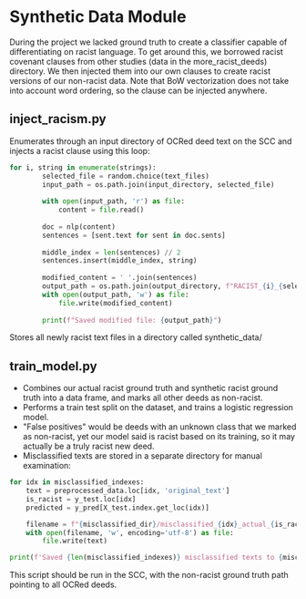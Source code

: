 # Synthetic Data Module

During the project we lacked ground truth to create a classifier capable of differentiating on racist language. To get around this, we borrowed racist covenant clauses from other studies (data in the more_racist_deeds) directory. We then injected them into our own clauses to create racist versions of our non-racist data. Note that BoW vectorization does not take into account word ordering, so the clause can be injected anywhere.

## inject_racism.py

Enumerates through an input directory of OCRed deed text on the SCC and injects a racist clause using this loop:

```python
for i, string in enumerate(strings):
        selected_file = random.choice(text_files)
        input_path = os.path.join(input_directory, selected_file)
        
        with open(input_path, 'r') as file:
            content = file.read()
        
        doc = nlp(content)
        sentences = [sent.text for sent in doc.sents]
        
        middle_index = len(sentences) // 2
        sentences.insert(middle_index, string)
        
        modified_content = ' '.join(sentences)
        output_path = os.path.join(output_directory, f"RACIST_{i}_{selected_file}")
        with open(output_path, 'w') as file:
            file.write(modified_content)
        
        print(f"Saved modified file: {output_path}")
```

Stores all newly racist text files in a directory called synthetic_data/

## train_model.py

- Combines our actual racist ground truth and synthetic racist ground truth into a data frame, and marks all other deeds as non-racist.
- Performs a train test split on the dataset, and trains a logistic regression model.
- "False positives" would be deeds with an unknown class that we marked as non-racist, yet our model said is racist based on its training, so it may actually be a truly racist new deed.
- Misclassified texts are stored in a separate directory for manual examination:

```python
for idx in misclassified_indexes:
    text = preprocessed_data.loc[idx, 'original_text']
    is_racist = y_test.loc[idx]
    predicted = y_pred[X_test.index.get_loc(idx)]

    filename = f"{misclassified_dir}/misclassified_{idx}_actual_{is_racist}_pred_{predicted}.txt"
    with open(filename, 'w', encoding='utf-8') as file:
        file.write(text)

print(f'Saved {len(misclassified_indexes)} misclassified texts to {misclassified_dir}')
```

This script should be run in the SCC, with the non-racist ground truth path pointing to all OCRed deeds.